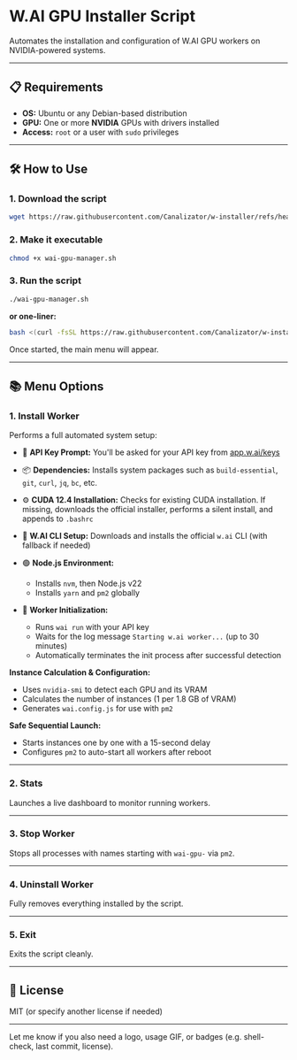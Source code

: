 

# W\.AI GPU Installer Script

Automates the installation and configuration of W\.AI GPU workers on NVIDIA-powered systems.

---

## 📋 Requirements

* **OS:** Ubuntu or any Debian-based distribution
* **GPU:** One or more **NVIDIA** GPUs with drivers installed
* **Access:** `root` or a user with `sudo` privileges

---

## 🛠️ How to Use

### 1. Download the script

```bash
wget https://raw.githubusercontent.com/Canalizator/w-installer/refs/heads/main/winstall.sh -O wai-gpu-manager.sh
```

### 2. Make it executable

```bash
chmod +x wai-gpu-manager.sh
```

### 3. Run the script

```bash
./wai-gpu-manager.sh
```

**or one-liner:**

```bash
bash <(curl -fsSL https://raw.githubusercontent.com/Canalizator/w-installer/main/winstall.sh)
```

Once started, the main menu will appear.

---

## 📚 Menu Options

### 1. **Install Worker**

Performs a full automated system setup:

* 🔑 **API Key Prompt:** You'll be asked for your API key from [app.w.ai/keys](https://app.w.ai/keys)
* 📦 **Dependencies:** Installs system packages such as `build-essential`, `git`, `curl`, `jq`, `bc`, etc.
* ⚙️ **CUDA 12.4 Installation:** Checks for existing CUDA installation. If missing, downloads the official installer, performs a silent install, and appends to `.bashrc`
* 🧠 **W\.AI CLI Setup:** Downloads and installs the official `w.ai` CLI (with fallback if needed)
* 🟢 **Node.js Environment:**

  * Installs `nvm`, then Node.js v22
  * Installs `yarn` and `pm2` globally
* 🚀 **Worker Initialization:**

  * Runs `wai run` with your API key
  * Waits for the log message `Starting w.ai worker...` (up to 30 minutes)
  * Automatically terminates the init process after successful detection

**Instance Calculation & Configuration:**

* Uses `nvidia-smi` to detect each GPU and its VRAM
* Calculates the number of instances (1 per 1.8 GB of VRAM)
* Generates `wai.config.js` for use with `pm2`

**Safe Sequential Launch:**

* Starts instances one by one with a 15-second delay
* Configures `pm2` to auto-start all workers after reboot

---

### 2. **Stats**

Launches a live dashboard to monitor running workers.

---

### 3. **Stop Worker**

Stops all processes with names starting with `wai-gpu-` via `pm2`.

---

### 4. **Uninstall Worker**

Fully removes everything installed by the script.

---

### 5. **Exit**

Exits the script cleanly.

---

## 📎 License

MIT (or specify another license if needed)

---

Let me know if you also need a logo, usage GIF, or badges (e.g. shell-check, last commit, license).
